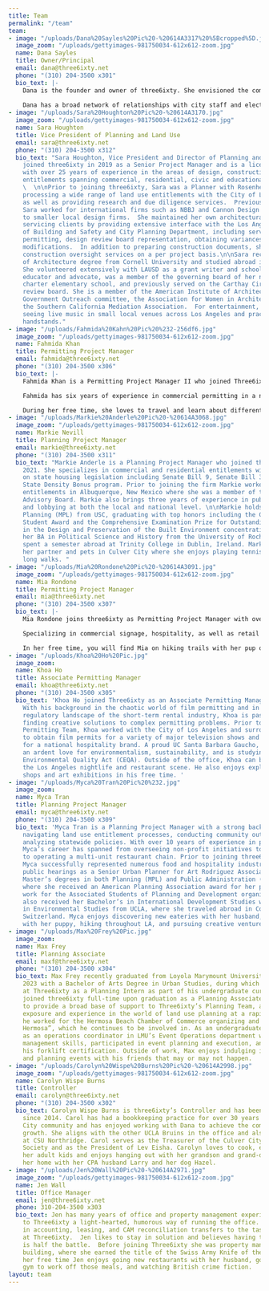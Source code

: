 ```yaml
---
title: Team
permalink: "/team"
team:
- image: "/uploads/Dana%20Sayles%20Pic%20-%20614A3317%20%5Bcropped%5D.jpg"
  image_zoom: "/uploads/gettyimages-981750034-612x612-zoom.jpg"
  name: Dana Sayles
  title: Owner/Principal
  email: dana@three6ixty.net
  phone: "(310) 204-3500 x301"
  bio_text: |-
    Dana is the founder and owner of three6ixty. She envisioned the company as a full-service land use and entitlement firm that combined her experience with fast-paced project and construction management with her education and knowledge of urban planning and regulatory processes. After working as a Director of Development at Urban Pacific Builders and Vice President of Development at John Laing Homes, Dana started working independently in 2007 and founded three6ixty in 2012.  Dana’s 27 years of project management experience, extensive knowledge of zoning code and land use policy, and an intuitive strategic approach ensures that three6ixty clients have the best guidance with their development projects internally, with cities and with local communities. 
     
    Dana has a broad network of relationships with city staff and elected officials, and she frequently participates with policy working groups and advisory committees. Dana holds an undergraduate degree in City and Regional Planning from Cornell University, a Masters of Urban Planning from USC and is a licensed member of the American Institute of Certified Planners. She served on the Culver City Planning Commission from 2013-2022, and has been actively involved in various non-profit organizations focused on philanthropy, and currently sits on the board of the Hollywood Central Park. Outside of he office, Dana loves travel, skiing and the outdoors, great restaurants, and spending time with her two sons.
- image: "/uploads/Sara%20Houghton%20Pic%20-%20614A3170.jpg"
  image_zoom: "/uploads/gettyimages-981750034-612x612-zoom.jpg"
  name: Sara Houghton
  title: Vice President of Planning and Land Use
  email: sara@three6ixty.net
  phone: "(310) 204-3500 x312"
  bio_text: "Sara Houghton, Vice President and Director of Planning and Land Use,
    joined three6ixty in 2019 as a Senior Project Manager and is a licensed architect
    with over 25 years of experience in the areas of design, construction and land-use
    entitlements spanning commercial, residential, civic and educational projects.
    \  \n\nPrior to joining three6ixty, Sara was a Planner with Rosenheim & Associates,
    processing a wide range of land use entitlements with the City of Los Angeles,
    as well as providing research and due diligence services.  Previously as an architect,
    Sara worked for international firms such as NBBJ and Cannon Design in addition
    to smaller local design firms.  She maintained her own architectural practice
    servicing clients by providing extensive interface with the Los Angeles Department
    of Building and Safety and City Planning Department, including services such as
    permitting, design review board representation, obtaining variances and zoning
    modifications.  In addition to preparing construction documents, she also provided
    construction oversight services on a per project basis.\n\nSara received her Bachelor’s
    of Architecture degree from Cornell University and studied abroad in Rome, Italy. 
    She volunteered extensively with LAUSD as a grant writer and schoolyard garden
    educator and advocate, was a member of the governing board of her neighborhood
    charter elementary school, and previously served on the Carthay Circle HPOZ design
    review board. She is a member of the American Institute of Architects and AIALA’s
    Government Outreach committee, the Association for Women in Architecture, and
    the Southern California Mediation Association.  For entertainment, Sara enjoys
    seeing live music in small local venues across Los Angeles and practicing her
    handstands."
- image: "/uploads/Fahmida%20Kahn%20Pic%20%232-256df6.jpg"
  image_zoom: "/uploads/gettyimages-981750034-612x612-zoom.jpg"
  name: Fahmida Khan
  title: Permitting Project Manager
  email: fahmida@three6ixty.net
  phone: "(310) 204-3500 x306"
  bio_text: |-
    Fahmida Khan is a Permitting Project Manager II who joined Three6ixty in 2021.  Fahmida has two plus years of experience in affordable housing, mixed- use residential, and single family residential permitting experience with the City of Los Angeles as well as County of Los Angeles.

    Fahmida has six years of experience in commercial permitting in a national level. She has permitting experience in Arizona, Utah, Georgia, Washington DC, Colorado, and California.  She graduated from the University of California Los Angeles with a Bachelor of Art’s degree in Geography and a minor in Urban Regional Studies.  A subsequent Geographic Informational System (GIS) Fellowship and Planning Internship with City of Temecula led her to pursue a Master of Urban Planning degree from the University of Southern California, with a concentration in Economic Development as well as a certificate in Landscape Architecture. 

    During her free time, she loves to travel and learn about different cultures. She also enjoys volunteering for The Leukemia & Lymphoma Society and Habitat for Humanity, and has hopes to volunteer for the Peace Corps someday. 
- image: "/uploads/Markie%20Anderle%20Pic%20-%20614A3068.jpg"
  image_zoom: "/uploads/gettyimages-981750034-612x612-zoom.jpg"
  name: Markie Nevill
  title: Planning Project Manager
  email: markie@three6ixty.net
  phone: "(310) 204-3500 x311"
  bio_text: "Markie Anderle is a Planning Project Manager who joined three6ixty in
    2021. She specializes in commercial and residential entitlements with a focus
    on state housing legislation including Senate Bill 9, Senate Bill 35, and the
    State Density Bonus program. Prior to joining the firm Markie worked on commercial
    entitlements in Albuquerque, New Mexico where she was a member of the City’s Transit
    Advisory Board. Markie also brings three years of experience in public policy
    and lobbying at both the local and national level. \n\nMarkie holds a Master of
    Planning (MPL) from USC, graduating with top honors including the Graduating MPL
    Student Award and the Comprehensive Examination Prize for Outstanding Achievement
    in the Design and Preservation of the Built Environment concentration. She received
    her BA in Political Science and History from the University of Rochester, and
    spent a semester abroad at Trinity College in Dublin, Ireland. Markie lives with
    her partner and pets in Culver City where she enjoys playing tennis and taking
    long walks. "
- image: "/uploads/Mia%20Rondone%20Pic%20-%20614A3091.jpg"
  image_zoom: "/uploads/gettyimages-981750034-612x612-zoom.jpg"
  name: Mia Rondone
  title: Permitting Project Manager
  email: mia@three6ixty.net
  phone: "(310) 204-3500 x307"
  bio_text: |-
    Mia Rondone joins three6ixty as Permitting Project Manager with over 6 years of permitting and property development experience, overseeing large commercial and residential building projects across the country, as well as exclusive permit expediting for a major restaurant chain development.

    Specializing in commercial signage, hospitality, as well as retail tenant improvements and ground up construction, Mia is equipped with years of working with the City Of Los Angeles and multiple Los Angeles County jurisdictions.  An International Code Council member, she is currently studying International Building Code, International Zoning Code and Basic Code Enforcement with the ICC.

    In her free time, you will find Mia on hiking trails with her pup or planning her next camping adventure. Mia takes great pride in volunteering in her local community, and participating in gratitude for our Earth and its well-being with City trash pick-ups and composting.
- image: "/uploads/Khoa%20Ho%20Pic.jpg"
  image_zoom: 
  name: Khoa Ho
  title: Associate Permitting Manager
  email: khoa@three6ixty.net
  phone: "(310) 204-3500 x305"
  bio_text: 'Khoa Ho joined Three6ixty as an Associate Permitting Manager in 2023.
    With his background in the chaotic world of film permitting and in the ever-changing
    regulatory landscape of the short-term rental industry, Khoa is passionate about
    finding creative solutions to complex permitting problems. Prior to joining the
    Permitting Team, Khoa worked with the City of Los Angeles and surrounding jurisdictions
    to obtain film permits for a variety of major television shows and worked in policy
    for a national hospitality brand. A proud UC Santa Barbara Gaucho, Khoa shares
    an ardent love for environmentalism, sustainability, and is studying the California
    Environmental Quality Act (CEQA). Outside of the office, Khoa can be found enjoying
    the Los Angeles nightlife and restaurant scene. He also enjoys exploring thrift
    shops and art exhibitions in his free time. '
- image: "/uploads/Myca%20Tran%20Pic%20%232.jpg"
  image_zoom: 
  name: Myca Tran
  title: Planning Project Manager
  email: myca@three6ixty.net
  phone: "(310) 204-3500 x309"
  bio_text: 'Myca Tran is a Planning Project Manager with a strong background in strategically
    navigating land use entitlement processes, conducting community outreach, and
    analyzing statewide policies. With over 10 years of experience in project management,
    Myca’s career has spanned from overseeing non-profit initiatives to planning consulting
    to operating a multi-unit restaurant chain. Prior to joining three6ixty in 2023,
    Myca successfully represented numerous food and hospitality industry clients at
    public hearings as a Senior Urban Planner for Art Rodriguez Associates. Myca holds
    Master’s degrees in both Planning (MPL) and Public Administration (MPA) from USC,
    where she received an American Planning Association award for her programmatic
    work for the Associated Students of Planning and Development organization. She
    also received her Bachelor’s in International Development Studies with a minor
    in Environmental Studies from UCLA, where she traveled abroad in Costa Rica and
    Switzerland. Myca enjoys discovering new eateries with her husband, playing fetch
    with her puppy, hiking throughout LA, and pursuing creative ventures.  '
- image: "/uploads/Max%20Frey%20Pic.jpg"
  image_zoom: 
  name: Max Frey
  title: Planning Associate
  email: maxf@three6ixty.net
  phone: "(310) 204-3500 x304"
  bio_text: Max Frey recently graduated from Loyola Marymount University in May of
    2023 with a Bachelor of Arts Degree in Urban Studies, during which time he started
    at Three6ixty as a Planning Intern as part of his undergraduate curriculum. Max
    joined three6ixty full-time upon graduation as a Planning Associate I, and continues
    to provide a broad base of support to Three6ixty’s Planning Team, and is gaining
    exposure and experience in the world of land use planning at a rapid pace.  Previously,
    he worked for the Hermosa Beach Chamber of Commerce organizing and working “Fiesta
    Hermosa”, which he continues to be involved in. As an undergraduate, he worked
    as an operations coordinator in LMU’s Event Operations department where he learned
    management skills, participated in event planning and execution, and received
    his forklift certification. Outside of work, Max enjoys indulging in casual gaming,
    and planning events with his friends that may or may not happen.
- image: "/uploads/Carolyn%20Wispe%20Burns%20Pic%20-%20614A2998.jpg"
  image_zoom: "/uploads/gettyimages-981750034-612x612-zoom.jpg"
  name: Carolyn Wispe Burns
  title: Controller
  email: carolyn@three6ixty.net
  phone: "(310) 204-3500 x302"
  bio_text: Carolyn Wispe Burns is three6ixty’s Controller and has been with the firm
    since 2014. Carol has had a bookkeeping practice for over 30 years in the Culver
    City community and has enjoyed working with Dana to achieve the company’s dynamic
    growth. She aligns with the other UCLA Bruins in the office and also studied accounting
    at CSU Northridge. Carol serves as the Treasurer of the Culver City Historical
    Society and as the President of Lev Eisha. Carolyn loves to cook, especially with
    her adult kids and enjoys hanging out with her grandson and grand-dogs. She shares
    her home with her CPA husband Larry and her dog Hazel.
- image: "/uploads/Jen%20Wall%20Pic%20-%20614A2971.jpg"
  image_zoom: "/uploads/gettyimages-981750034-612x612-zoom.jpg"
  name: Jen Wall
  title: Office Manager
  email: jen@three6ixty.net
  phone: 310-204-3500 x303
  bio_text: Jen has many years of office and property management experience and brings
    to Three6ixty a light-hearted, humorous way of running the office.  Her background
    in accounting, leasing, and CAM reconciliation transfers to the tasks she handles
    at Three6ixty.  Jen likes to stay in solution and believes having the right attitude
    is half the battle.  Before joining Three6ixty she was property manager at a commercial
    building, where she earned the title of the Swiss Army Knife of the office.  In
    her free time Jen enjoys going new restaurants with her husband, going to the
    gym to work off those meals, and watching British crime fiction.
layout: team
---
```


